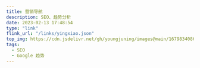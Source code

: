 ```yaml
---
title: 营销导航
description: SEO、趋势分析
date: 2023-02-13 17:48:54
type: "link"
flink_url: "/links/yingxiao.json"
top_img: https://cdn.jsdelivr.net/gh/youngjuning/images@main/1679834086403.png
tags:
  - SEO
  - Google 趋势
---
```

